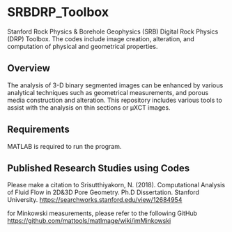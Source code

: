 # SRBDRP_Toolbox
Stanford Rock Physics &amp; Borehole Geophysics (SRB) Digital Rock Physics (DRP) Toolbox. The codes include image creation, alteration, 
and computation of physical and geometrical properties.

## Overview
The analysis of 3-D binary segmented images can be enhanced by various analytical techniques such as geometrical measurements, and 
porous media construction and alteration. This repository includes various tools to assist with the analysis on thin sections or µXCT images.

## Requirements 
MATLAB is required to run the program.

## Published Research Studies using Codes
Please make a citation to 
Srisutthiyakorn, N. (2018). Computational Analysis of Fluid Flow in 2D&3D Pore Geometry. Ph.D Dissertation. Stanford University.
https://searchworks.stanford.edu/view/12684954

for Minkowski measurements, please refer to the following GitHub
https://github.com/mattools/matImage/wiki/imMinkowski

